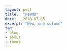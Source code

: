 ```yaml
---
layout: post
title:  "newMD"
date:   2018-07-05
excerpt: "New, one column"
tag:
- blog
- about
- theme
---
```

